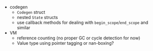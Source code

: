- codegen
  - `Codegen` struct
  - nested `State` structs
  - use callback methods for dealing with `begin_scope`/`end_scope` and similar
- VM
  - reference counting (no proper GC or cycle detection for now)
  - Value type using pointer tagging or nan-boxing?

